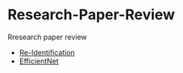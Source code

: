 # Research-Paper-Review
Rresearch paper review

- [Re-Identification](https://github.com/Oh-Yoojin/Research-Paper-Review/tree/master/Re-Identification)
- [EfficientNet](https://github.com/Oh-Yoojin/Research-Paper-Review/tree/master/EfficientNet)
